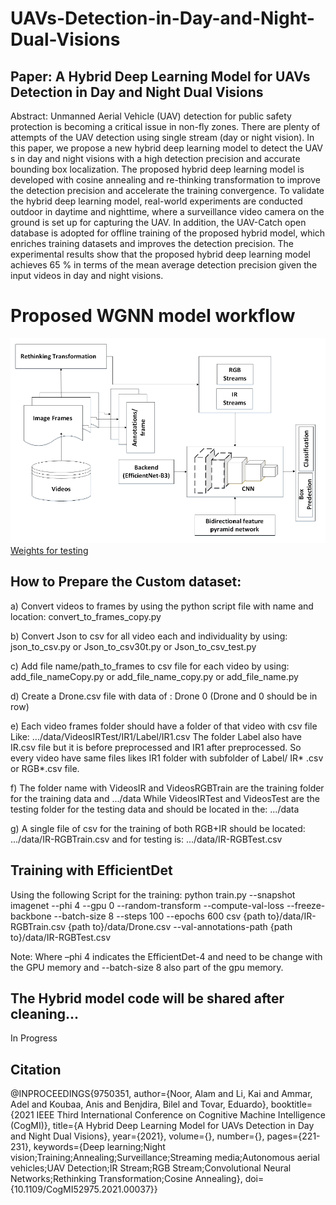 # UAVs-Detection-in-Day-and-Night-Dual-Visions
## Paper: A Hybrid Deep Learning Model for UAVs Detection in Day and Night Dual Visions
Abstract:
Unmanned Aerial Vehicle (UAV) detection for public safety protection is becoming a critical issue in non-fly zones. There are plenty of attempts of the UAV detection using single stream (day or night vision). In this paper, we propose a new hybrid deep learning model to detect the UAV s in day and night visions with a high detection precision and accurate bounding box localization. The proposed hybrid deep learning model is developed with cosine annealing and re-thinking transformation to improve the detection precision and accelerate the training convergence. To validate the hybrid deep learning model, real-world experiments are conducted outdoor in daytime and nighttime, where a surveillance video camera on the ground is set up for capturing the UAV. In addition, the UAV-Catch open database is adopted for offline training of the proposed hybrid model, which enriches training datasets and improves the detection precision. The experimental results show that the proposed hybrid deep learning model achieves 65 % in terms of the mean average detection precision given the input videos in day and night visions.
# Proposed WGNN model workflow 
![image info](block_diagram.png)
[Weights for testing](https://drive.google.com/file/d/1pwSm5Nojg9nxtegvFFAmmrgqGTemmH1L/view?usp=sharing)
## How to Prepare the Custom dataset:

a) Convert videos to frames by using the python script file with name and location:
convert_to_frames_copy.py

b) Convert Json to csv for all video each and individuality by using:
json_to_csv.py or Json_to_csv30t.py or Json_to_csv_test.py

c) Add file name/path_to_frames to csv file for each video by using:
add_file_nameCopy.py or add_file_name_copy.py or add_file_name.py

d) Create a Drone.csv file with data of :
Drone 0 (Drone and 0 should be in row)

e) Each video frames folder should have a folder of that video with csv file Like:
.../data/VideosIRTest/IR1/Label/IR1.csv
The folder Label also have IR.csv file but it is before preprocessed and IR1 after preprocessed. So every video have same files likes IR1 folder with subfolder of Label/ IR* .csv or RGB*.csv file.

f) The folder name with VideosIR and VideosRGBTrain are the training folder for the training data
and .../data
While
VideosIRTest and VideosTest are the testing folder for the testing data and should be located in the: .../data

g) A single file of csv for the training of both RGB+IR should be located:
.../data/IR-RGBTrain.csv and for testing is:
.../data/IR-RGBTest.csv
## Training with EfficientDet
Using the following Script for the training:
python train.py --snapshot imagenet --phi 4 --gpu 0 --random-transform --compute-val-loss --freeze-backbone --batch-size 8 --steps 100 --epochs 600  csv {path to}/data/IR-RGBTrain.csv {path to}/data/Drone.csv --val-annotations-path {path to}/data/IR-RGBTest.csv

Note: Where –phi 4 indicates the EfficientDet-4 and need to be change with the GPU memory and --batch-size 8 also part of the gpu memory.	 
## The Hybrid model code will be shared after cleaning...
In Progress

## Citation
@INPROCEEDINGS{9750351,
  author={Noor, Alam and Li, Kai and Ammar, Adel and Koubaa, Anis and Benjdira, Bilel and Tovar, Eduardo},
  booktitle={2021 IEEE Third International Conference on Cognitive Machine Intelligence (CogMI)}, 
  title={A Hybrid Deep Learning Model for UAVs Detection in Day and Night Dual Visions}, 
  year={2021},
  volume={},
  number={},
  pages={221-231},
  keywords={Deep learning;Night vision;Training;Annealing;Surveillance;Streaming media;Autonomous aerial vehicles;UAV Detection;IR Stream;RGB Stream;Convolutional Neural Networks;Rethinking Transformation;Cosine Annealing},
  doi={10.1109/CogMI52975.2021.00037}}
